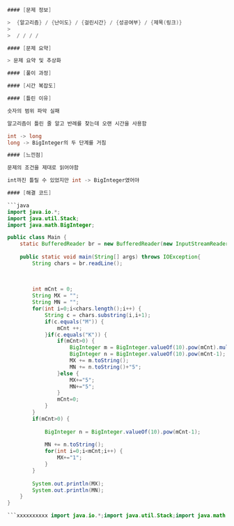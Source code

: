 ```java
#### [문제 정보]

>  {알고리즘} / {난이도} / {걸린시간} / {성공여부} / {제목(링크)}
>
>  / / / / 

#### [문제 요약]

> 문제 요약 및 추상화

#### [풀이 과정]

#### [시간 복잡도]

#### [틀린 이유]

숫자의 범위 파악 실패

알고리즘이 틀린 줄 알고 반례를 찾는데 오랜 시간을 사용함

int -> long
long -> BigInteger의 두 단계를 거침

#### [느낀점]

문제의 조건을 제대로 읽어야함

int까진 틀릴 수 있었지만 int -> BigInteger였어야

#### [해결 코드]

```java
import java.io.*;
import java.util.Stack;
import java.math.BigInteger;

public class Main {
	static BufferedReader br = new BufferedReader(new InputStreamReader(System.in));
	
	public static void main(String[] args) throws IOException{
		String chars = br.readLine();
		
		
		
		int mCnt = 0;
		String MX = "";
		String MN = "";
		for(int i=0;i<chars.length();i++) {
			String c = chars.substring(i,i+1);
			if(c.equals("M")) {
				mCnt ++;
			}if(c.equals("K")) {
				if(mCnt>0) {
					BigInteger m = BigInteger.valueOf(10).pow(mCnt).multiply(BigInteger.valueOf(5));
					BigInteger n = BigInteger.valueOf(10).pow(mCnt-1);
					MX += m.toString();
					MN += n.toString()+"5";
				}else {
					MX+="5";
					MN+="5";
				}
				mCnt=0;
			}
		}
		if(mCnt>0) {
			
			BigInteger n = BigInteger.valueOf(10).pow(mCnt-1);
			
			MN += n.toString();
			for(int i=0;i<mCnt;i++) {
				MX+="1";
			}
		}
		
		System.out.println(MX);
		System.out.println(MN);
	}
}

```xxxxxxxxxx import java.io.*;import java.util.Stack;import java.math.BigInteger;public class Main {    static BufferedReader br = new BufferedReader(new InputStreamReader(System.in));        public static void main(String[] args) throws IOException{        String chars = br.readLine();                                int mCnt = 0;        String MX = "";        String MN = "";        for(int i=0;i<chars.length();i++) {            String c = chars.substring(i,i+1);            if(c.equals("M")) {                mCnt ++;            }if(c.equals("K")) {                if(mCnt>0) {                    BigInteger m = BigInteger.valueOf(10).pow(mCnt).multiply(BigInteger.valueOf(5));                    BigInteger n = BigInteger.valueOf(10).pow(mCnt-1);                    MX += m.toString();                    MN += n.toString()+"5";                }else {                    MX+="5";                    MN+="5";                }                mCnt=0;            }        }        if(mCnt>0) {                        BigInteger n = BigInteger.valueOf(10).pow(mCnt-1);                        MN += n.toString();            for(int i=0;i<mCnt;i++) {                MX+="1";            }        }                System.out.println(MX);        System.out.println(MN);    }}java
```